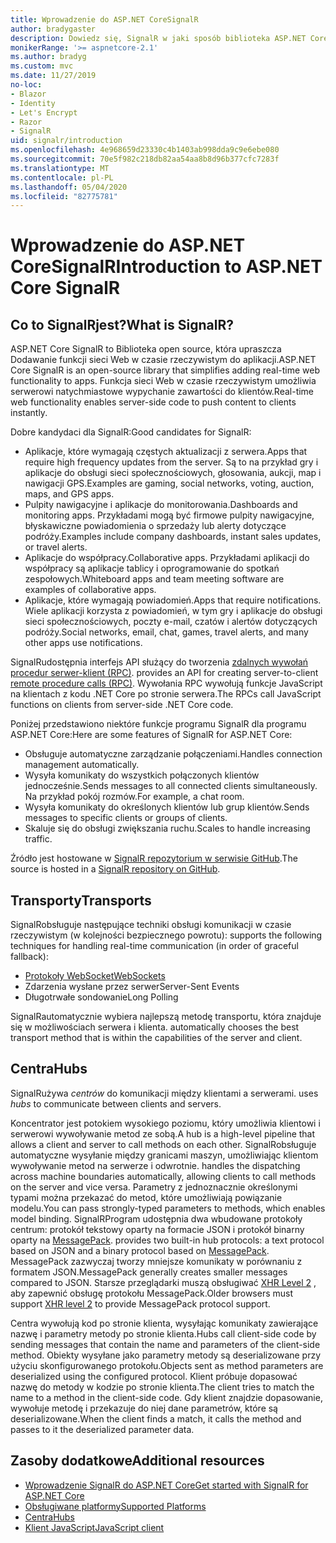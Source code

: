 ```yaml
---
title: Wprowadzenie do ASP.NET CoreSignalR
author: bradygaster
description: Dowiedz się, SignalR w jaki sposób biblioteka ASP.NET Core upraszcza Dodawanie funkcji w czasie rzeczywistym do aplikacji.
monikerRange: '>= aspnetcore-2.1'
ms.author: bradyg
ms.custom: mvc
ms.date: 11/27/2019
no-loc:
- Blazor
- Identity
- Let's Encrypt
- Razor
- SignalR
uid: signalr/introduction
ms.openlocfilehash: 4e968659d23330c4b1403ab998dda9c9e6ebe080
ms.sourcegitcommit: 70e5f982c218db82aa54aa8b8d96b377cfc7283f
ms.translationtype: MT
ms.contentlocale: pl-PL
ms.lasthandoff: 05/04/2020
ms.locfileid: "82775781"
---
```

# <a name="introduction-to-aspnet-core-signalr"></a><span data-ttu-id="633b4-103">Wprowadzenie do ASP.NET CoreSignalR</span><span class="sxs-lookup"><span data-stu-id="633b4-103">Introduction to ASP.NET Core SignalR</span></span>

## <a name="what-is-signalr"></a><span data-ttu-id="633b4-104">Co to SignalRjest?</span><span class="sxs-lookup"><span data-stu-id="633b4-104">What is SignalR?</span></span>

<span data-ttu-id="633b4-105">ASP.NET Core SignalR to Biblioteka open source, która upraszcza Dodawanie funkcji sieci Web w czasie rzeczywistym do aplikacji.</span><span class="sxs-lookup"><span data-stu-id="633b4-105">ASP.NET Core SignalR is an open-source library that simplifies adding real-time web functionality to apps.</span></span> <span data-ttu-id="633b4-106">Funkcja sieci Web w czasie rzeczywistym umożliwia serwerowi natychmiastowe wypychanie zawartości do klientów.</span><span class="sxs-lookup"><span data-stu-id="633b4-106">Real-time web functionality enables server-side code to push content to clients instantly.</span></span>

<span data-ttu-id="633b4-107">Dobre kandydaci dla SignalR:</span><span class="sxs-lookup"><span data-stu-id="633b4-107">Good candidates for SignalR:</span></span>

* <span data-ttu-id="633b4-108">Aplikacje, które wymagają częstych aktualizacji z serwera.</span><span class="sxs-lookup"><span data-stu-id="633b4-108">Apps that require high frequency updates from the server.</span></span> <span data-ttu-id="633b4-109">Są to na przykład gry i aplikacje do obsługi sieci społecznościowych, głosowania, aukcji, map i nawigacji GPS.</span><span class="sxs-lookup"><span data-stu-id="633b4-109">Examples are gaming, social networks, voting, auction, maps, and GPS apps.</span></span>
* <span data-ttu-id="633b4-110">Pulpity nawigacyjne i aplikacje do monitorowania.</span><span class="sxs-lookup"><span data-stu-id="633b4-110">Dashboards and monitoring apps.</span></span> <span data-ttu-id="633b4-111">Przykładami mogą być firmowe pulpity nawigacyjne, błyskawiczne powiadomienia o sprzedaży lub alerty dotyczące podróży.</span><span class="sxs-lookup"><span data-stu-id="633b4-111">Examples include company dashboards, instant sales updates, or travel alerts.</span></span>
* <span data-ttu-id="633b4-112">Aplikacje do współpracy.</span><span class="sxs-lookup"><span data-stu-id="633b4-112">Collaborative apps.</span></span> <span data-ttu-id="633b4-113">Przykładami aplikacji do współpracy są aplikacje tablicy i oprogramowanie do spotkań zespołowych.</span><span class="sxs-lookup"><span data-stu-id="633b4-113">Whiteboard apps and team meeting software are examples of collaborative apps.</span></span>
* <span data-ttu-id="633b4-114">Aplikacje, które wymagają powiadomień.</span><span class="sxs-lookup"><span data-stu-id="633b4-114">Apps that require notifications.</span></span> <span data-ttu-id="633b4-115">Wiele aplikacji korzysta z powiadomień, w tym gry i aplikacje do obsługi sieci społecznościowych, poczty e-mail, czatów i alertów dotyczących podróży.</span><span class="sxs-lookup"><span data-stu-id="633b4-115">Social networks, email, chat, games, travel alerts, and many other apps use notifications.</span></span>

SignalR<span data-ttu-id="633b4-116">udostępnia interfejs API służący do tworzenia [zdalnych wywołań procedur serwer-klient (RPC)](https://wikipedia.org/wiki/Remote_procedure_call).</span><span class="sxs-lookup"><span data-stu-id="633b4-116"> provides an API for creating server-to-client [remote procedure calls (RPC)](https://wikipedia.org/wiki/Remote_procedure_call).</span></span> <span data-ttu-id="633b4-117">Wywołania RPC wywołują funkcje JavaScript na klientach z kodu .NET Core po stronie serwera.</span><span class="sxs-lookup"><span data-stu-id="633b4-117">The RPCs call JavaScript functions on clients from server-side .NET Core code.</span></span>

<span data-ttu-id="633b4-118">Poniżej przedstawiono niektóre funkcje programu SignalR dla programu ASP.NET Core:</span><span class="sxs-lookup"><span data-stu-id="633b4-118">Here are some features of SignalR for ASP.NET Core:</span></span>

* <span data-ttu-id="633b4-119">Obsługuje automatyczne zarządzanie połączeniami.</span><span class="sxs-lookup"><span data-stu-id="633b4-119">Handles connection management automatically.</span></span>
* <span data-ttu-id="633b4-120">Wysyła komunikaty do wszystkich połączonych klientów jednocześnie.</span><span class="sxs-lookup"><span data-stu-id="633b4-120">Sends messages to all connected clients simultaneously.</span></span> <span data-ttu-id="633b4-121">Na przykład pokój rozmów.</span><span class="sxs-lookup"><span data-stu-id="633b4-121">For example, a chat room.</span></span>
* <span data-ttu-id="633b4-122">Wysyła komunikaty do określonych klientów lub grup klientów.</span><span class="sxs-lookup"><span data-stu-id="633b4-122">Sends messages to specific clients or groups of clients.</span></span>
* <span data-ttu-id="633b4-123">Skaluje się do obsługi zwiększania ruchu.</span><span class="sxs-lookup"><span data-stu-id="633b4-123">Scales to handle increasing traffic.</span></span>

<span data-ttu-id="633b4-124">Źródło jest hostowane w [ SignalR repozytorium w serwisie GitHub](https://github.com/dotnet/AspNetCore/tree/master/src/SignalR).</span><span class="sxs-lookup"><span data-stu-id="633b4-124">The source is hosted in a [SignalR repository on GitHub](https://github.com/dotnet/AspNetCore/tree/master/src/SignalR).</span></span>

## <a name="transports"></a><span data-ttu-id="633b4-125">Transporty</span><span class="sxs-lookup"><span data-stu-id="633b4-125">Transports</span></span>

SignalR<span data-ttu-id="633b4-126">obsługuje następujące techniki obsługi komunikacji w czasie rzeczywistym (w kolejności bezpiecznego powrotu):</span><span class="sxs-lookup"><span data-stu-id="633b4-126"> supports the following techniques for handling real-time communication (in order of graceful fallback):</span></span>

* [<span data-ttu-id="633b4-127">Protokoły WebSocket</span><span class="sxs-lookup"><span data-stu-id="633b4-127">WebSockets</span></span>](https://tools.ietf.org/html/rfc7118)
* <span data-ttu-id="633b4-128">Zdarzenia wysłane przez serwer</span><span class="sxs-lookup"><span data-stu-id="633b4-128">Server-Sent Events</span></span>
* <span data-ttu-id="633b4-129">Długotrwałe sondowanie</span><span class="sxs-lookup"><span data-stu-id="633b4-129">Long Polling</span></span>

SignalR<span data-ttu-id="633b4-130">automatycznie wybiera najlepszą metodę transportu, która znajduje się w możliwościach serwera i klienta.</span><span class="sxs-lookup"><span data-stu-id="633b4-130"> automatically chooses the best transport method that is within the capabilities of the server and client.</span></span>

## <a name="hubs"></a><span data-ttu-id="633b4-131">Centra</span><span class="sxs-lookup"><span data-stu-id="633b4-131">Hubs</span></span>

SignalR<span data-ttu-id="633b4-132">używa *centrów* do komunikacji między klientami a serwerami.</span><span class="sxs-lookup"><span data-stu-id="633b4-132"> uses *hubs* to communicate between clients and servers.</span></span>

<span data-ttu-id="633b4-133">Koncentrator jest potokiem wysokiego poziomu, który umożliwia klientowi i serwerowi wywoływanie metod ze sobą.</span><span class="sxs-lookup"><span data-stu-id="633b4-133">A hub is a high-level pipeline that allows a client and server to call methods on each other.</span></span> SignalR<span data-ttu-id="633b4-134">obsługuje automatyczne wysyłanie między granicami maszyn, umożliwiając klientom wywoływanie metod na serwerze i odwrotnie.</span><span class="sxs-lookup"><span data-stu-id="633b4-134"> handles the dispatching across machine boundaries automatically, allowing clients to call methods on the server and vice versa.</span></span> <span data-ttu-id="633b4-135">Parametry z jednoznacznie określonymi typami można przekazać do metod, które umożliwiają powiązanie modelu.</span><span class="sxs-lookup"><span data-stu-id="633b4-135">You can pass strongly-typed parameters to methods, which enables model binding.</span></span> SignalR<span data-ttu-id="633b4-136">Program udostępnia dwa wbudowane protokoły centrum: protokół tekstowy oparty na formacie JSON i protokół binarny oparty na [MessagePack](https://msgpack.org/).</span><span class="sxs-lookup"><span data-stu-id="633b4-136"> provides two built-in hub protocols: a text protocol based on JSON and a binary protocol based on [MessagePack](https://msgpack.org/).</span></span>  <span data-ttu-id="633b4-137">MessagePack zazwyczaj tworzy mniejsze komunikaty w porównaniu z formatem JSON.</span><span class="sxs-lookup"><span data-stu-id="633b4-137">MessagePack generally creates smaller messages compared to JSON.</span></span> <span data-ttu-id="633b4-138">Starsze przeglądarki muszą obsługiwać [XHR Level 2](https://caniuse.com/#feat=xhr2) , aby zapewnić obsługę protokołu MessagePack.</span><span class="sxs-lookup"><span data-stu-id="633b4-138">Older browsers must support [XHR level 2](https://caniuse.com/#feat=xhr2) to provide MessagePack protocol support.</span></span>

<span data-ttu-id="633b4-139">Centra wywołują kod po stronie klienta, wysyłając komunikaty zawierające nazwę i parametry metody po stronie klienta.</span><span class="sxs-lookup"><span data-stu-id="633b4-139">Hubs call client-side code by sending messages that contain the name and parameters of the client-side method.</span></span> <span data-ttu-id="633b4-140">Obiekty wysyłane jako parametry metody są deserializowane przy użyciu skonfigurowanego protokołu.</span><span class="sxs-lookup"><span data-stu-id="633b4-140">Objects sent as method parameters are deserialized using the configured protocol.</span></span> <span data-ttu-id="633b4-141">Klient próbuje dopasować nazwę do metody w kodzie po stronie klienta.</span><span class="sxs-lookup"><span data-stu-id="633b4-141">The client tries to match the name to a method in the client-side code.</span></span> <span data-ttu-id="633b4-142">Gdy klient znajdzie dopasowanie, wywołuje metodę i przekazuje do niej dane parametrów, które są deserializowane.</span><span class="sxs-lookup"><span data-stu-id="633b4-142">When the client finds a match, it calls the method and passes to it the deserialized parameter data.</span></span>

## <a name="additional-resources"></a><span data-ttu-id="633b4-143">Zasoby dodatkowe</span><span class="sxs-lookup"><span data-stu-id="633b4-143">Additional resources</span></span>

* <span data-ttu-id="633b4-144">[Wprowadzenie SignalR do ASP.NET Core](xref:tutorials/signalr)</span><span class="sxs-lookup"><span data-stu-id="633b4-144">[Get started with SignalR for ASP.NET Core](xref:tutorials/signalr)</span></span>
* [<span data-ttu-id="633b4-145">Obsługiwane platformy</span><span class="sxs-lookup"><span data-stu-id="633b4-145">Supported Platforms</span></span>](xref:signalr/supported-platforms)
* [<span data-ttu-id="633b4-146">Centra</span><span class="sxs-lookup"><span data-stu-id="633b4-146">Hubs</span></span>](xref:signalr/hubs)
* [<span data-ttu-id="633b4-147">Klient JavaScript</span><span class="sxs-lookup"><span data-stu-id="633b4-147">JavaScript client</span></span>](xref:signalr/javascript-client)
